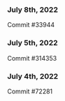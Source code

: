 ### July 8th, 2022

Commit #33944

### July 5th, 2022

Commit #314353


### July 4th, 2022

Commit #72281
